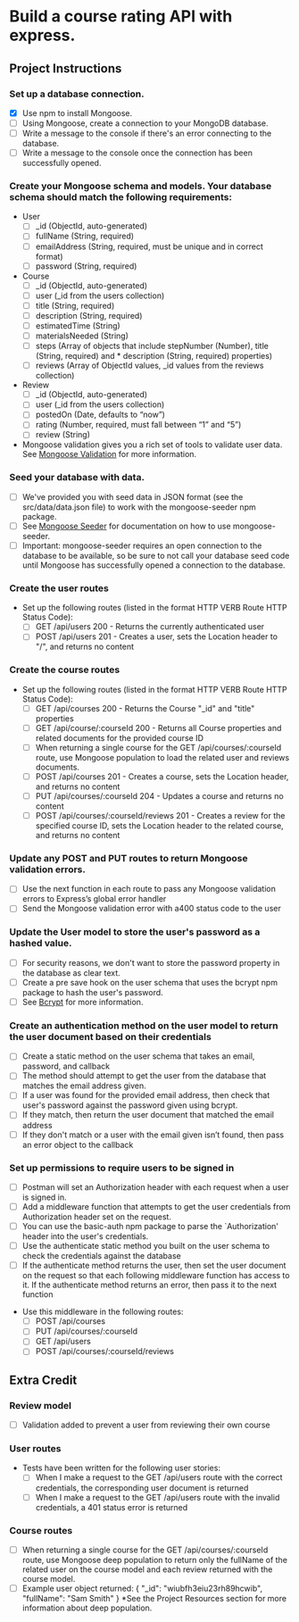 # Build a course rating API with express.

## Project Instructions

### Set up a database connection.
* [x] Use npm to install Mongoose.
* [ ] Using Mongoose, create a connection to your MongoDB database.
* [ ] Write a message to the console if there's an error connecting to the database.
* [ ] Write a message to the console once the connection has been successfully opened.

### Create your Mongoose schema and models. Your database schema should match the following requirements:
* User
    * [ ] \_id (ObjectId, auto-generated)
    * [ ] fullName (String, required)
    * [ ] emailAddress (String, required, must be unique and in correct format)
    * [ ] password (String, required)
* Course
    * [ ] \_id (ObjectId, auto-generated)
    * [ ] user (\_id from the users collection)
    * [ ] title (String, required)
    * [ ] description (String, required)
    * [ ] estimatedTime (String)
    * [ ] materialsNeeded (String)
    * [ ] steps (Array of objects that include stepNumber (Number), title (String, required) and * description (String, required) properties)
    * [ ] reviews (Array of ObjectId values, \_id values from the reviews collection)
* Review
    * [ ] \_id (ObjectId, auto-generated)
    * [ ] user (\_id from the users collection)
    * [ ] postedOn (Date, defaults to “now”)
    * [ ] rating (Number, required, must fall between “1” and “5”)
    * [ ] review (String)
* Mongoose validation gives you a rich set of tools to validate user data. See [Mongoose Validation](http://mongoosejs.com/docs/validation.html) for more information.

### Seed your database with data.
* [ ] We've provided you with seed data in JSON format (see the src/data/data.json file) to work with the mongoose-seeder npm package.
* [ ] See [Mongoose Seeder](https://github.com/SamVerschueren/mongoose-seeder) for documentation on how to use mongoose-seeder.
* [ ] Important: mongoose-seeder requires an open connection to the database to be available, so be sure to not call your database seed code until Mongoose has successfully opened a connection to the database.

### Create the user routes
* Set up the following routes (listed in the format HTTP VERB Route HTTP Status Code):
    * [ ] GET /api/users 200 - Returns the currently authenticated user
    * [ ] POST /api/users 201 - Creates a user, sets the Location header to "/", and returns no content

### Create the course routes
* Set up the following routes (listed in the format HTTP VERB Route HTTP Status Code):
    * [ ] GET /api/courses 200 - Returns the Course "\_id" and "title" properties
    * [ ] GET /api/course/:courseId 200 - Returns all Course properties and related documents for the provided course ID
    * [ ] When returning a single course for the GET /api/courses/:courseId route, use Mongoose population to load the related user and reviews documents.
    * [ ] POST /api/courses 201 - Creates a course, sets the Location header, and returns no content
    * [ ] PUT /api/courses/:courseId 204 - Updates a course and returns no content
    * [ ] POST /api/courses/:courseId/reviews 201 - Creates a review for the specified course ID, sets the Location header to the related course, and returns no content

### Update any POST and PUT routes to return Mongoose validation errors.
* [ ] Use the next function in each route to pass any Mongoose validation errors to Express’s global error handler
* [ ] Send the Mongoose validation error with a400 status code to the user

### Update the User model to store the user's password as a hashed value.
* [ ] For security reasons, we don't want to store the password property in the database as clear text.
* [ ] Create a pre save hook on the user schema that uses the bcrypt npm package to hash the user's password.
* [ ] See [Bcrypt](https://github.com/ncb000gt/node.bcrypt.js/) for more information.

### Create an authentication method on the user model to return the user document based on their credentials
* [ ] Create a static method on the user schema that takes an email, password, and callback
* [ ] The method should attempt to get the user from the database that matches the email address given.
* [ ] If a user was found for the provided email address, then check that user's password against the password given using bcrypt.
* [ ] If they match, then return the user document that matched the email address
* [ ] If they don't match or a user with the email given isn’t found, then pass an error object to the callback

### Set up permissions to require users to be signed in
* [ ] Postman will set an Authorization header with each request when a user is signed in.
* [ ] Add a middleware function that attempts to get the user credentials from Authorization header set on the request.
* [ ] You can use the basic-auth npm package to parse the \`Authorization' header into the user's credentials.
* [ ] Use the authenticate static method you built on the user schema to check the credentials against the database
* [ ] If the authenticate method returns the user, then set the user document on the request so that each following middleware function has access to it.
If the authenticate method returns an error, then pass it to the next function
* Use this middleware in the following routes:
    * [ ] POST /api/courses
    * [ ] PUT /api/courses/:courseId
    * [ ] GET /api/users
    * [ ] POST /api/courses/:courseId/reviews

## Extra Credit

### Review model
* [ ] Validation added to prevent a user from reviewing their own course

### User routes
* Tests have been written for the following user stories:
    * [ ] When I make a request to the GET /api/users route with the correct credentials, the corresponding user document is returned
    * [ ] When I make a request to the GET /api/users route with the invalid credentials, a 401 status error is returned

### Course routes
* [ ] When returning a single course for the GET /api/courses/:courseId route, use Mongoose deep population to return only the fullName of the related user on the course model and each review returned with the course model.
* [ ] Example user object returned: { "\_id": "wiubfh3eiu23rh89hcwib", "fullName": "Sam Smith" } \*See the Project Resources section for more information about deep population.
